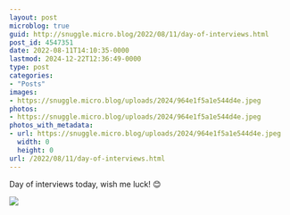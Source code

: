```yaml
---
layout: post
microblog: true
guid: http://snuggle.micro.blog/2022/08/11/day-of-interviews.html
post_id: 4547351
date: 2022-08-11T14:10:35-0000
lastmod: 2024-12-22T12:36:49-0000
type: post
categories:
- "Posts"
images:
- https://snuggle.micro.blog/uploads/2024/964e1f5a1e544d4e.jpeg
photos:
- https://snuggle.micro.blog/uploads/2024/964e1f5a1e544d4e.jpeg
photos_with_metadata:
- url: https://snuggle.micro.blog/uploads/2024/964e1f5a1e544d4e.jpeg
  width: 0
  height: 0
url: /2022/08/11/day-of-interviews.html
---
```

<p>Day of interviews today, wish me luck! 😊</p>

<img src="uploads/2024/964e1f5a1e544d4e.jpeg">
